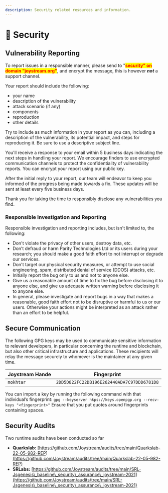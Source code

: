 ```yaml
---
description: Security related resources and information.
---
```


# 🔐 Security

## Vulnerability Reporting

To report issues in a responsible manner, please send to "<mark style="color:red;">**security" on domain "joystream.org"**</mark>, and encrypt the message, this is however _**not**_ a support channel.

Your report should include the following:

* your name
* description of the vulnerability
* attack scenario (if any)
* components
* reproduction
* other details

Try to include as much information in your report as you can, including a description of the vulnerability, its potential impact, and steps for reproducing it. Be sure to use a descriptive subject line.

You'll receive a response to your email within 5 business days indicating the next steps in handling your report. We encourage finders to use encrypted communication channels to protect the confidentiality of vulnerability reports. You can encrypt your report using our public key.&#x20;

After the initial reply to your report, our team will endeavor to keep you informed of the progress being made towards a fix. These updates will be sent at least every five business days.

Thank you for taking the time to responsibly disclose any vulnerabilities you find.

### Responsible Investigation and Reporting

Responsible investigation and reporting includes, but isn't limited to, the following:

* Don't violate the privacy of other users, destroy data, etc.
* Don’t defraud or harm Parity Technologies Ltd or its users during your research; you should make a good faith effort to not interrupt or degrade our services.
* Don't target our physical security measures, or attempt to use social engineering, spam, distributed denial of service (DDOS) attacks, etc.
* Initially report the bug only to us and not to anyone else.
* Give us a reasonable amount of time to fix the bug before disclosing it to anyone else, and give us adequate written warning before disclosing it to anyone else.
* In general, please investigate and report bugs in a way that makes a reasonable, good faith effort not to be disruptive or harmful to us or our users. Otherwise your actions might be interpreted as an attack rather than an effort to be helpful.

## Secure Communication

The following GPG keys may be used to communicate sensitive information to relevant developers, in particular concerning the runtime and blockchain, but also other critical infrastructure and applications. These recipients will relay the message securely to whomever is the maintainer at any given time.

| Joystream Hande | Fingerprint                                |
| --------------- | ------------------------------------------ |
| `mokhtar`       | `2DD5D822FC22DB196E262440ADA7C97DDD6781D8` |

You can import a key by running the following command with that individual’s fingerprint: `gpg --keyserver hkps://keys.openpgp.org --recv-keys "<fingerprint>"` Ensure that you put quotes around fingerprints containing spaces.

## Security Audits

Two runtime audits have been conducted so far

* **Quarkslab:** [https://github.com/Joystream/audits/tree/main/Quarkslab-22-05-982-REP](https://github.com/Joystream/audits/tree/main/Quarkslab-22-05-982-REP)
* **SRLabs:** [https://github.com/Joystream/audits/tree/main/SRL-Jsgenesis\_baseline\_security\_assurance\_joystream-2021](https://github.com/Joystream/audits/tree/main/SRL-Jsgenesis\_baseline\_security\_assurance\_joystream-2021)
